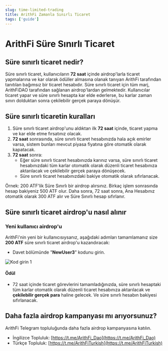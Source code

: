 ```yaml
---
slug: time-limited-trading
title: ArithFi Zamanla Sınırlı Ticaret
tags: ['guide']
---
```



# ArithFi Süre Sınırlı Ticaret

## Süre sınırlı ticaret nedir?

Süre sınırlı ticaret, kullanıcıların **72 saat** içinde airdrop'larla ticaret yapmalarına ve kar olarak ödüller almasına olanak tanıyan ArithFi tarafından tanıtılan bağımsız bir ticaret hesabıdır. Süre sınırlı ticaret için tüm marj, ArithFiDAO tarafından sağlanan airdrop'lardan gelmektedir. Kullanıcılar ticaret yapar ve süre sınırlı hesapta kar elde ederlerse, bu karlar zaman sınırı dolduktan sonra çekilebilir gerçek paraya dönüşür.

## Süre sınırlı ticaretin kuralları
1. Süre sınırlı ticaret airdrop'unu aldıktan ilk **72 saat** içinde, ticaret yapma ve kar elde etme fırsatınız olacak.
2. **72 saat** sonrasında, süre sınırlı ticaret hesabınızda hala açık emirler varsa, sistem bunları mevcut piyasa fiyatına göre otomatik olarak kapatacak.
3. **72 saat** sonra:
   - Eğer süre sınırlı ticaret hesabınızda karınız varsa, süre sınırlı ticaret hesabınızdaki tüm karlar otomatik olarak düzenli ticaret hesabınıza aktarılacak ve çekilebilir gerçek paraya dönüşecek.
   - Süre sınırlı ticaret hesabınızdaki bakiye otomatik olarak sıfırlanacak.

Örnek: 200 ATF'lik Süre Sınırlı bir airdrop alırsınız. Birkaç işlem sonrasında hesap bakiyeniz 500 ATF olur. Daha sonra, 72 saat sonra, Ana Hesabınız otomatik olarak 300 ATF alır ve Süre Sınırlı hesap sıfırlanır.

## Süre sınırlı ticaret airdrop'u nasıl alınır

### Yeni kullanıcı airdrop'u

ArithFi'nin yeni bir kullanıcısıysanız, aşağıdaki adımları tamamlamanız size **200 ATF** süre sınırlı ticaret airdrop'u kazandıracak:
- Davet bölümünde "**NewUser3**" kodunu girin.

![Kod girin 1](https://nftstorage.link/ipfs/bafkreiahhghctk4dxpneupckzayzl2m6a7c7qpqhideoupvvyinnfeindy)

#### Ödül
- 72 saat içinde ticaret görevlerini tamamladığınızda, süre sınırlı hesaptaki tüm karlar otomatik olarak düzenli ticaret hesabınıza aktarılacak ve **çekilebilir gerçek para** haline gelecek. Ve süre sınırlı hesabın bakiyesi sıfırlanacak.

## Daha fazla airdrop kampanyası mı arıyorsunuz?
ArithFi Telegram topluluğunda daha fazla airdrop kampanyasına katılın.
   - İngilizce Topluluk: [https://t.me/ArithFi_Dao](https://t.me/ArithFi_Dao)
   - Türkçe Topluluk: [https://t.me/ArithFiTurkish](https://t.me/ArithFiTurkish)

